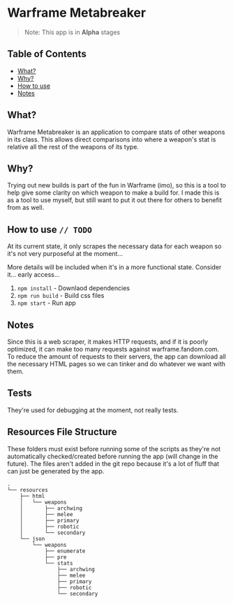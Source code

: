 # Warframe Metabreaker

> Note: This app is in **Alpha** stages

## Table of Contents

* [What?](#What?)
* [Why?](#Why?)
* [How to use](#How_to_use)
* [Notes](#Notes)

## What?

Warframe Metabreaker is an application to compare stats of other weapons in its class. This allows direct comparisons into where a weapon's stat is relative all the rest of the weapons of its type.

## Why?

Trying out new builds is part of the fun in Warframe (imo), so this is a tool to help give some clarity on which weapon to make a build for. I made this is as a tool to use myself, but still want to put it out there for others to benefit from as well.

## How to use `// TODO`

At its current state, it only scrapes the necessary data for each weapon so it's not very purposeful at the moment... 

More details will be included when it's in a more functional state. Consider it... early access...

1. `npm install` - Downlaod dependencies
2. `npm run build` - Build css files
3. `npm start` - Run app


## Notes

Since this is a web scraper, it makes HTTP requests, and if it is poorly optimized, it can make too many requests against warframe.fandom.com. To reduce the amount of requests to their servers, the app can download all the necessary HTML pages so we can tinker and do whatever we want with them.

## Tests

They're used for debugging at the moment, not really tests.

## Resources File Structure

These folders must exist before running some of the scripts as they're not automatically checked/created before running the app (will change in the future). The files aren't added in the git repo because it's a lot of fluff that can just be generated by the app.
    
    .
    └── resources
        ├── html
        │   └── weapons
        │       ├── archwing
        │       ├── melee
        │       ├── primary
        │       ├── robotic
        │       └── secondary
        └── json
            └── weapons
                ├── enumerate
                ├── pre
                └── stats
                    ├── archwing
                    ├── melee
                    ├── primary
                    ├── robotic
                    └── secondary